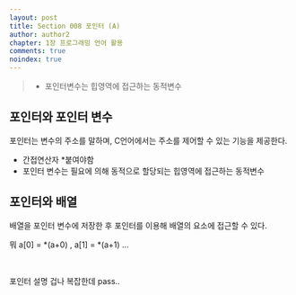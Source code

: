 ```yaml
---
layout: post
title: Section 008 포인터 (A)
author: author2
chapter: 1장 프로그래밍 언어 활용
comments: true
noindex: true
---
```

>- 포인터변수는 힙영역에 접근하는 동적변수

## 포인터와 포인터 변수

포인터는 변수의 주소를 말하며, C언어에서는 주소를 제어할 수 있는 기능을 제공한다.
- 간접연산자 &#42;붙여야함
- 포인터 변수는 필요에 의해 동적으로 할당되는 힙영역에 접근하는 동적변수

## 포인터와 배열

배열을 포인터 변수에 저장한 후 포인터를 이용해 배열의 요소에 접근할 수 있다.

뭐 a[0] = &#42;(a+0) , a[1] = &#42;(a+1) ...

<br>

포인터 설명 겁나 복잡한데 pass..

